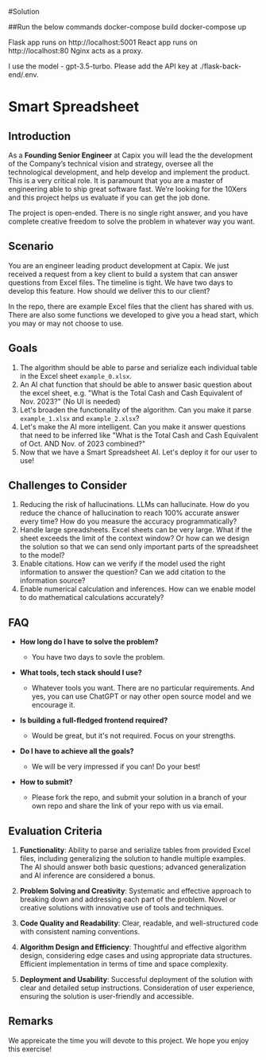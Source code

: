 #Solution

##Run the below commands
docker-compose build
docker-compose up

Flask app runs on http://localhost:5001
React app runs on http://localhost:80
Nginx acts as a proxy.

I use the model - gpt-3.5-turbo. Please add the API key at ./flask-back-end/.env.

# Smart Spreadsheet

## Introduction

As a **Founding Senior Engineer** at Capix you will lead the the development of the Company’s technical vision and strategy, oversee all the technological development, and help develop and implement the product. This is a very critical role. It is paramount that you are a master of engineering able to ship great software fast. We’re looking for the 10Xers and this project helps us evaluate if you can get the job done. 

The project is open-ended. There is no single right answer, and you have complete creative freedom to solve the problem in whatever way you want.

## Scenario

You are an engineer leading product development at Capix. We just received a request from a key client to build a system that can answer questions from Excel files. The timeline is tight. We have two days to develop this feature. How should we deliver this to our client?


In the repo, there are example Excel files that the client has shared with us. There are also some functions we developed to give you a head start, which you may or may not choose to use.  

## Goals

1. The algorithm should be able to parse and serialize each individual table in the Excel sheet `example_0.xlsx`.
2. An AI chat function that should be able to answer basic question about the excel sheet, e.g. "What is the Total Cash and Cash Equivalent of Nov. 2023?" (No UI is needed)
3. Let's broaden the functionality of the algorithm. Can you make it parse `example_1.xlsx` and `example_2.xlsx`?
4. Let's make the AI more intelligent. Can you make it answer questions that need to be inferred like "What is the Total Cash and Cash Equivalent of Oct. AND Nov. of 2023 combined?"
5. Now that we have a Smart Spreadsheet AI. Let's deploy it for our user to use!

## Challenges to Consider

1. Reducing the risk of hallucinations. LLMs can hallucinate. How do you reduce the chance of hallucination to reach 100% accurate answer every time? How do you measure the accuracy programmatically?
2. Handle large spreadsheets. Excel sheets can be very large. What if the sheet exceeds the limit of the context window? Or how can we design the solution so that we can send only important parts of the spreadsheet to the model?
3. Enable citations. How can we verify if the model used the right information to answer the question? Can we add citation to the information source?
4. Enable numerical calculation and inferences. How can we enable model to do mathematical calculations accurately?

## FAQ
* **How long do I have to solve the problem?** 

  * You have two days to sovle the problem. 

* **What tools, tech stack should I use?**

  * Whatever tools you want. There are no particular requirements. And yes, you can use ChatGPT or nay other open source model and we encourage it.

* **Is building a full-fledged frontend required?** 
  * Would be great, but it's not required. Focus on your strengths.

* **Do I have to achieve all the goals?** 

  * We will be very impressed if you can! Do your best!

* **How to submit?**

  * Please fork the repo, and submit your solution in a branch of your own repo and share the link of your repo with us via email.

## Evaluation Criteria

1. **Functionality**: Ability to parse and serialize tables from provided Excel files, including generalizing the solution to handle multiple examples. The AI should answer both basic questions; advanced generalization and AI inference are considered a bonus.

2. **Problem Solving and Creativity**: Systematic and effective approach to breaking down and addressing each part of the problem. Novel or creative solutions with innovative use of tools and techniques.
  
3. **Code Quality and Readability**: Clear, readable, and well-structured code with consistent naming conventions.

4. **Algorithm Design and Efficiency**: Thoughtful and effective algorithm design, considering edge cases and using appropriate data structures. Efficient implementation in terms of time and space complexity.

5. **Deployment and Usability**: Successful deployment of the solution with clear and detailed setup instructions. Consideration of user experience, ensuring the solution is user-friendly and accessible.

## Remarks

We appreicate the time you will devote to this project. We hope you enjoy this exercise!


